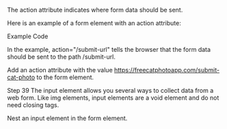 The action attribute indicates where form data should be sent.

Here is an example of a form element with an action attribute:

Example Code

<form action="/submit-url"></form>
In the example, action="/submit-url" tells the browser that the form data should be sent to the path /submit-url.

Add an action attribute with the value https://freecatphotoapp.com/submit-cat-photo to the form element.

Step 39
The input element allows you several ways to collect data from a web form. Like img elements, input elements are a void element and do not need closing tags.

Nest an input element in the form element.
